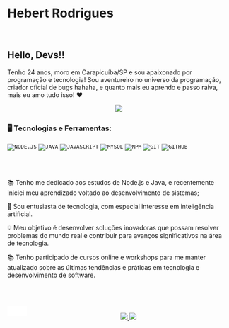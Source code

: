 
</br>
</br>

<div dsplay="inline-block">
 
 <h1 align="left">Hebert Rodrigues</h1>

</br>

## Hello, Devs!!

Tenho 24 anos, moro em Carapicuíba/SP e sou apaixonado por programação e tecnologia! Sou aventureiro no universo da programação, criador oficial de bugs hahaha, e quanto mais eu aprendo e passo raiva, mais eu amo tudo isso!  ❤

<p align="center">
  <img src="https://super.abril.com.br/wp-content/uploads/2016/09/super_imggato_digitando_0.gif" width="350">
</p>

### 🖥️ Tecnologias e Ferramentas: 
<code><img width="40px" src="https://cdn.jsdelivr.net/gh/devicons/devicon@latest/icons/nodejs/nodejs-original-wordmark.svg" title = "NODE.JS"/></code>
<code><img width="40px" src="https://cdn.jsdelivr.net/gh/devicons/devicon@latest/icons/java/java-original-wordmark.svg" title = "JAVA"/></code>
<code><img width="40px" src="https://cdn.jsdelivr.net/gh/devicons/devicon@latest/icons/javascript/javascript-original.svg" title = "JAVASCRIPT"/></code>
<code><img width="40px" src="https://cdn.jsdelivr.net/gh/devicons/devicon/icons/mysql/mysql-original.svg" title = "MYSQL"/></code>
<code><img width="40px" src="https://cdn.jsdelivr.net/gh/devicons/devicon@latest/icons/npm/npm-original-wordmark.svg" title = "NPM"/></code>
<code><img width="40px" src="https://cdn.jsdelivr.net/gh/devicons/devicon/icons/git/git-original.svg" title = "GIT"/></code>
<code><img width="40px" src="https://cdn.jsdelivr.net/gh/devicons/devicon/icons/github/github-original.svg" title = "GITHUB"/></code>


</br>
</br>
<div display="inline-block">
 <p align="left">📚 Tenho me dedicado aos estudos de Node.js e Java, e recentemente iniciei meu aprendizado voltado ao desenvolvimento de sistemas;</p>
 <p align="left">🚀 Sou entusiasta de tecnologia, com especial interesse em inteligência artificial.</p>
 <p align="left">💡 Meu objetivo é desenvolver soluções inovadoras que possam resolver problemas do mundo real e contribuir para avanços significativos na área de tecnologia.</p>
 <p align="left">📚 Tenho participado de cursos online e workshops para me manter atualizado sobre as últimas tendências e práticas em tecnologia e desenvolvimento de software.</p>
</div>



</br>



</br>

<a href="https://www.instagram.com/jeniblo_dev" target="_blank"><img align="left" alt="Instagram" width="22px" src="https://github.com/Aakarsh-B/trying-repos/blob/master/insta.svg" />
<a href="https://www.linkedin.com/in/hebert-macedo" target="_blank"><img align="left" alt="LinkedIn" width="22px" src="https://github.com/Aakarsh-B/trying-repos/blob/master/linkedin.svg" />

##
<p align="center">
<a href="https://github.com/HebertMacedo">
  <img height="180em" src="https://github-readme-stats-eight-theta.vercel.app/api?username=hebertmacedo&show_icons=true&theme=algolia&include_all_commits=true&count_private=true"/>
  <img height="180em" src="https://github-readme-stats-eight-theta.vercel.app/api/top-langs/?username=hebertmacedo&layout=compact&langs_count=8&theme=algolia"/>
</a>
</p>

